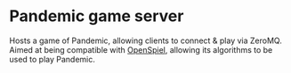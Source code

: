 # Pandemic game server

Hosts a game of Pandemic, allowing clients to connect & play via ZeroMQ. Aimed
at being compatible with [OpenSpiel](https://github.com/deepmind/open_spiel),
allowing its algorithms to be used to play Pandemic.
